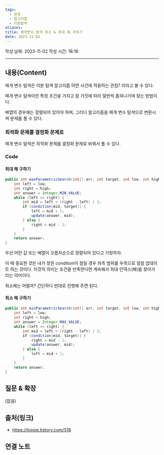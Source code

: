 ```yaml
---
tags:
  - 완성
  - 알고리즘
  - 이분탐색
aliases:
title: 매개변수 탐색 최소 & 최대 해 구하기
date: 2023-11-02
---
```

작성 날짜: 2023-11-02
작성 시간: 18:16


----
## 내용(Content)

매개 변수 탐색은 이분 탐색 알고리즘 어떤 사건에 적용하는 관점? 이라고 볼 수 있다.

매개 변수 탐색이란 특정 조건을 가지고 참 거짓에 따라 절반씩 좁혀나가며 찾는 방법이다.

배열의 경우에는 정렬되어 있어야 하며, 그리디 알고리즘을 매개 변수 탐색으로 변환시켜 문제를 풀 수 있다.

### 최적화 문제를 결정화 문제로

매개 변수 탐색은 최적화 문제를 결정화 문제로 바꿔서 풀 수 있다.


### Code

#### 최대 해 구하기

```java
public int maxParametricSearch(int[] arr, int target, int low, int high) {
	int left = low;
	int right = high;
	int answer = Integer.MIN_VALUE;
	while (left <= right) {
		int mid = left + (right - left) / 2;
		if (condition(mid, target)) {
			left = mid + 1;
			update(answer, mid);
		} else {
			right = mid - 1;
		}
	}
	return answer;
}
```

우선 어떤 값 또는 배열이 오름차순으로 정렬되어 있다고 가정하자.

이 때 중요한 것은 내가 정한 condition이 참일 경우 좌측 범위를 우측으로 점점 업데이트 하는 것이다. 이것의 의미는 조건을 만족한다면 계속해서 최대 인덱스(해)를 찾아가라는 의미이다.

최소해는 어떨까? 간단하다 반대로 진행해 주면 된다.

#### 최소 해 구하기

```java
public int minParametricSearch(int[] arr, int target, int low, int high) {
	int left = low;
	int right = high;
	int answer = Integer.MAX_VALUE;
	while (left <= right) {
		int mid = left + (right - left) / 2;
		if (condition(mid, target)) {
			right = mid - 1;
			update(answer, mid);
		} else {
			left = mid + 1;
		}
	}
	return answer;
}
```
## 질문 & 확장

(없음)

## 출처(링크)
- https://loosie.tistory.com/518

## 연결 노트











